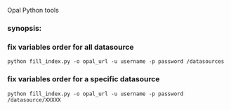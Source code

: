 Opal Python tools

### synopsis:
### fix variables order for all datasource
``` 
python fill_index.py -o opal_url -u username -p password /datasources

```
### fix variables order for a specific datasource
```
python fill_index.py -o opal_url -u username -p password /datasource/XXXXX

```
